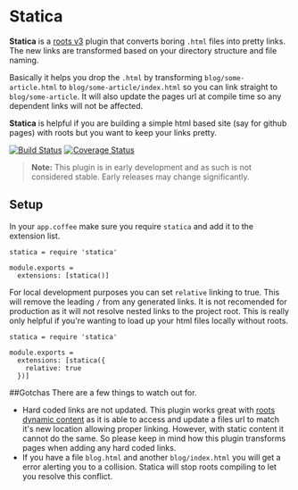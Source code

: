 # Statica

**Statica** is a [roots v3](https://www.npmjs.org/package/roots) plugin that converts boring `.html` files into pretty links. The new links are transformed based on your directory structure and file naming.

Basically it helps you drop the `.html` by transforming `blog/some-article.html` to `blog/some-article/index.html` so you can link straight to `blog/some-article`. It will also update the pages url at compile time so any dependent links will not be affected.

**Statica** is helpful if you are building a simple html based site (say for github pages) with roots but you want to keep your links pretty.

[![Build Status](https://travis-ci.org/chasevida/statica.svg)](https://travis-ci.org/chasevida/statica.svg)
[![Coverage Status](https://img.shields.io/coveralls/chasevida/statica.svg)](https://coveralls.io/r/chasevida/statica?branch=master)

> **Note:** This plugin is in early development and as such is not considered stable. Early releases may change significantly.

## Setup
In your `app.coffee` make sure you require `statica` and add it to the extension list.

```
statica = require 'statica'

module.exports =
  extensions: [statica()]
```

For local development purposes you can set `relative` linking to true. This will remove the leading `/` from any generated links. It is not recomended for production as it will not resolve nested links to the project root. This is really only helpful if you're wanting to load up your html files locally without roots.

```
statica = require 'statica'

module.exports =
  extensions: [statica({
    relative: true
  })]
```

##Gotchas
There are a few things to watch out for.

* Hard coded links are not updated. This plugin works great with [roots dynamic content](https://www.npmjs.org/package/dynamic-content) as it is able to access and update a files url to match it's new location allowing proper linking. However, with static content it cannot do the same. So please keep in mind how this plugin transforms pages when adding any hard coded links.
* If you have a file `blog.html` and another `blog/index.html` you will get a error alerting you to a collision. Statica will stop roots compiling to let you resolve this conflict.
